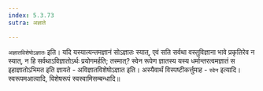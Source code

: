 ```yaml
---
index: 5.3.73
sutra: अज्ञाते

---
```

   `अज्ञातविशेषोऽज्ञातः` इति। यदि यस्यात्यन्तमज्ञानं सोऽज्ञातः स्यात्, एवं सति सर्वथा वस्तुविज्ञाना भावे प्रकृतिरेव न स्यात्, न हि सर्वथाऽविज्ञातोऽर्थः प्रयोगमर्हति; तस्मात्? स्वेन रूपेण ज्ञातस्य यस्य धर्मान्तरत्वमज्ञातं स इहाज्ञातोऽभिमत इति ज्ञायते - अविज्ञातविशेषोऽज्ञात इति। अस्यैवार्थं विस्पष्टीकर्त्तुमाह - `स्वेन` इत्यादि। स्वरूपमआत्वादि, विशेषरूपं स्वस्वामिसम्बन्धादि॥